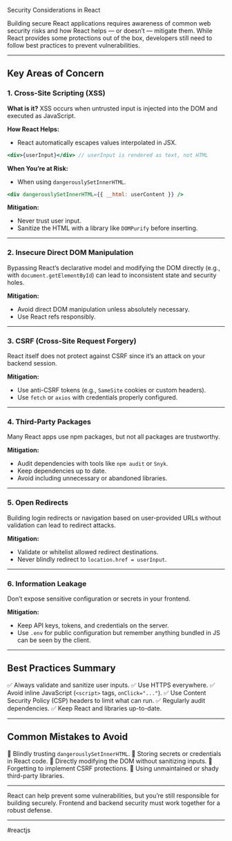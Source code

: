 Security Considerations in React

Building secure React applications requires awareness of common web security risks and how React helps — or doesn’t — mitigate them. While React provides some protections out of the box, developers still need to follow best practices to prevent vulnerabilities.

---

## Key Areas of Concern

### 1. Cross-Site Scripting (XSS)

**What is it?**
XSS occurs when untrusted input is injected into the DOM and executed as JavaScript.

**How React Helps:**

* React automatically escapes values interpolated in JSX.

```jsx
<div>{userInput}</div> // userInput is rendered as text, not HTML
```

**When You’re at Risk:**

* When using `dangerouslySetInnerHTML`.

```jsx
<div dangerouslySetInnerHTML={{ __html: userContent }} />
```

**Mitigation:**
* Never trust user input.
* Sanitize the HTML with a library like `DOMPurify` before inserting.

---
### 2. Insecure Direct DOM Manipulation

Bypassing React’s declarative model and modifying the DOM directly (e.g., with `document.getElementById`) can lead to inconsistent state and security holes.

**Mitigation:**
* Avoid direct DOM manipulation unless absolutely necessary.
* Use React refs responsibly.

---
### 3. CSRF (Cross-Site Request Forgery)

React itself does not protect against CSRF since it’s an attack on your backend session.

**Mitigation:**
* Use anti-CSRF tokens (e.g., `SameSite` cookies or custom headers).
* Use `fetch` or `axios` with credentials properly configured.

---
### 4. Third-Party Packages

Many React apps use npm packages, but not all packages are trustworthy.

**Mitigation:**
* Audit dependencies with tools like `npm audit` or `Snyk`.
* Keep dependencies up to date.
* Avoid including unnecessary or abandoned libraries.

---
### 5. Open Redirects

Building login redirects or navigation based on user-provided URLs without validation can lead to redirect attacks.

**Mitigation:**
* Validate or whitelist allowed redirect destinations.
* Never blindly redirect to `location.href = userInput`.

---
### 6. Information Leakage

Don’t expose sensitive configuration or secrets in your frontend.

**Mitigation:**
* Keep API keys, tokens, and credentials on the server.
* Use `.env` for public configuration but remember anything bundled in JS can be seen by the client.

---
## Best Practices Summary

✅ Always validate and sanitize user inputs.
✅ Use HTTPS everywhere.
✅ Avoid inline JavaScript (`<script>` tags, `onClick="..."`).
✅ Use Content Security Policy (CSP) headers to limit what can run.
✅ Regularly audit dependencies.
✅ Keep React and libraries up-to-date.

---
## Common Mistakes to Avoid

🚫 Blindly trusting `dangerouslySetInnerHTML`.
🚫 Storing secrets or credentials in React code.
🚫 Directly modifying the DOM without sanitizing inputs.
🚫 Forgetting to implement CSRF protections.
🚫 Using unmaintained or shady third-party libraries.

---

React can help prevent some vulnerabilities, but you’re still responsible for building securely. Frontend and backend security must work together for a robust defense.

---

#reactjs